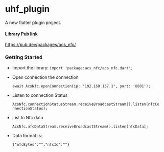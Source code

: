 # uhf_plugin

A new flutter plugin project.

#### Library Pub link
https://pub.dev/packages/acs_nfc/

### Getting Started

- Import the library:
   `import 'package:acs_nfc/acs_nfc.dart';`

- Open connection the connection

    `await AcsNfc.openConnection(ip: '192.168.137.1', port: '8001');`

- Listen to connection Status

    `AcsNfc.connectionStatusStream.receiveBroadcastStream().listen(nfcConnectionStatus);`

- List to Nfc data

    `AcsNfc.nfcDataStream.receiveBroadcastStream().listen(nfcData);`
    
- Data format is:

   `{"nfcBytes":"","nfcId":""}`
